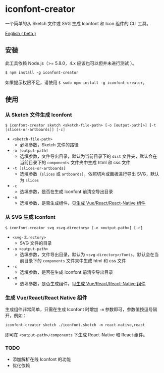 # iconfont-creator

一个简单的从 Sketch 文件或 SVG 生成 Iconfont 和 Icon 组件的 CLI 工具。

[English ( beta )](./README_en.md)

## 安装

此工具依赖 Node.js（>= 5.8.0，4.x 应该也可以但并未进行测试 ）。

`$ npm install -g iconfont-creator`

如果提示权限不足，请使用 `$ sudo npm install -g iconfont-creator`。

## 使用

### 从 Sketch 文件生成 Iconfont

`$ iconfont-creator sketch <sketch-file-path> [-o [output-path]>] [-t [slices-or-artboards]] [-c]`

- `<sketch-file-path>`
  - 必填参数，Sketch 文件的路径
- `-o [output-path]`
  - 选填参数，文件导出目录，默认为当前目录下的 `dist` 文件夹，默认会在当前目录下的 `components` 文件夹中生成 html 和 css 文件
- `-t [slices-or-artboards]`
  - 选填参数（`slices` 或 `artboards`），依照切片或画板进行导出 SVG，默认为 `slices`
- `-c`
  - 选填参数，是否在生成 Iconfont 前清空导出目录
- `-m`
  - 选填参数，是否生成组件，见[生成 Vue/React/React-Native 组件](#生成-vuereactreact-native-组件)

### 从 SVG 生成 Iconfont

`$ iconfont-creator svg <svg-directory> [-o <output-path>] [-c]`

- `<svg-directory>`
  - SVG 文件的目录
- `-o <output-path>`
  - 选填参数，文件导出目录，默认为 `<svg-directory>/fonts`，默认会在当前目录下的 `components` 文件夹中生成 html 和 css 文件
- `-c`
  - 选填参数，是否在生成 Iconfont 前清空导出目录
- `-m`
  - 选填参数，是否生成组件，见[生成 Vue/React/React-Native 组件](#生成-vuereactreact-native-组件)

### 生成 Vue/React/React Native 组件

生成组件非常简单，只需在生成 Iconfont 时增加 `-m` 参数即可，参数值按逗号隔开，例如：

`iconfont-creator sketch ./iconfont.sketch -m react-native,react`

即可在 `<output-path>/components` 下生成 React-Native 和 React 组件。

### TODO

- 添加解析在线 Iconfont 的功能
- 优化依赖
